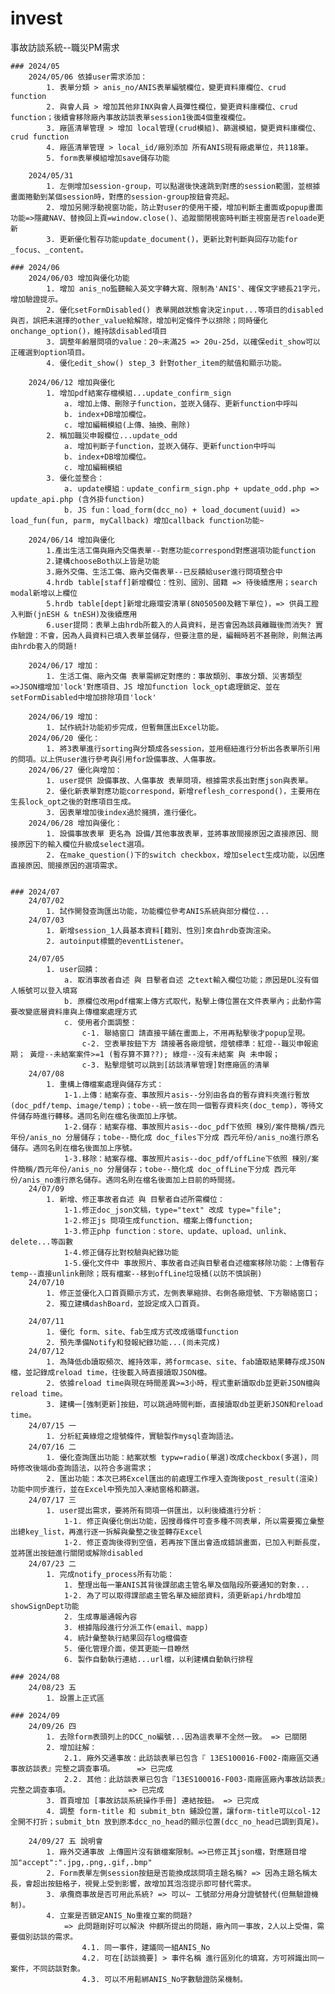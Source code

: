 # invest
事故訪談系統--職災PM需求

    ### 2024/05
        2024/05/06 依據user需求添加： 
            1. 表單分類 > anis_no/ANIS表單編號欄位，變更資料庫欄位、crud function
            2. 與會人員 > 增加其他非INX與會人員彈性欄位，變更資料庫欄位、crud function；後續會移除廠內事故訪談表單session1後面4個重複欄位。
            3. 廠區清單管理 > 增加 local管理(crud模組)、篩選模組，變更資料庫欄位、crud function
            4. 廠區清單管理 > local_id/廠別添加 所有ANIS現有廠處單位，共118筆。
            5. form表單模組增加save儲存功能

        2024/05/31 
            1. 左側增加session-group，可以點選後快速跳到對應的session範圍，並根據畫面捲動到某個session時，對應的session-group按鈕會亮起。
            2. 增加另開浮動視窗功能，防止對user的使用干擾，增加判斷主畫面或popup畫面功能=>隱藏NAV、替換回上頁=window.close()、追蹤關閉視窗時判斷主視窗是否reloade更新
            3. 更新優化暫存功能update_document()，更新比對判斷與回存功能for _focus、_content。

    ### 2024/06
        2024/06/03 增加與優化功能
            1. 增加 anis_no監聽輸入英文字轉大寫、限制為'ANIS'、確保文字總長21字元，增加驗證提示。
            2. 優化setFormDisabled() 表單開啟狀態會決定input...等項目的disabled與否，誤把未選擇的other_value給解除，增加判定條件予以排除；同時優化onchange_option()，維持該disabled項目
            3. 調整年齡層問項的value：20~未滿25 => 20u-25d，以確保edit_show可以正確選到option項目。
            4. 優化edit_show() step_3 針對other_item的賦值和顯示功能。

        2024/06/12 增加與優化
            1. 增加pdf結案存檔模組...update_confirm_sign
                a. 增加上傳、刪除子function，並崁入儲存、更新function中呼叫
                b. index+DB增加欄位。
                c. 增加編輯模組(上傳、抽換、刪除)
            2. 稱加職災申報欄位...update_odd
                a. 增加判斷子function，並崁入儲存、更新function中呼叫
                b. index+DB增加欄位。
                c. 增加編輯模組
            3. 優化並整合：
                a. update模組：update_confirm_sign.php + update_odd.php => update_api.php (含外掛function)
                b. JS fun：load_form(dcc_no) + load_document(uuid) => load_fun(fun, parm, myCallback) 增加callback function功能~

        2024/06/14 增加與優化
            1.產出生活工傷與廠內交傷表單--對應功能correspond對應選項功能function
            2.建構chooseBoth以上皆是功能
            3.廠外交傷、生活工傷、廠內交傷表單--已反饋給user進行問項整合中
            4.hrdb table[staff]新增欄位：性別、國別、國籍 => 待後續應用；search modal新增以上欄位
            5.hrdb table[dept]新增北廠環安清單(8N050500及轄下單位)，=> 供員工膯入判斷(jnESH & tnESH)及後續應用 
            6.user提問：表單上由hrdb所載入的人員資料，是否會因為該員離職後而消失? 實作驗證：不會，因為人員資料已填入表單並儲存，但要注意的是，編輯時若不甚刪除，則無法再由hrdb套入的問題!

        2024/06/17 增加：
            1. 生活工傷、廠內交傷 表單需綁定對應的：事故類別、事故分類、災害類型=>JSON檔增加'lock'對應項目、JS 增加function lock_opt處理鎖定、並在setFormDisabled中增加排除項目'lock'

        2024/06/19 增加：
            1. 試作統計功能初步完成，但暫無匯出Excel功能。
        2024/06/20 優化：
            1. 將3表單進行sorting與分類成各session，並用樞紐進行分析出各表單所引用的問項。以上供user進行參考與引用for設備事故、人傷事故。
        2024/06/27 優化與增加：
            1. user提供 設備事故、人傷事故 表單問項，根據需求長出對應json與表單。
            2. 優化新表單對應功能correspond，新增reflesh_correspond()，主要用在生長lock_opt之後的對應項目生成。
            3. 因表單增加後index過於擁擠，進行優化。
        2024/06/28 增加與優化：
            1. 設備事故表單 更名為 設備/其他事故表單，並將事故間接原因之直接原因、間接原因下的輸入欄位升級成select選項。
            2. 在make_question()下的switch checkbox，增加select生成功能，以因應 直接原因、間接原因的選項需求。


    ### 2024/07
        24/07/02
            1. 試作開發查詢匯出功能，功能欄位參考ANIS系統與部分欄位...
        24/07/03
            1. 新增session_1人員基本資料[籍別、性別]來自hrdb查詢渲染。
            2. autoinput標籤的eventListener。

        24/07/05
            1. user回饋：
                a. 取消事故者自述 與 目擊者自述 之text輸入欄位功能；原因是DL沒有個人帳號可以登入填寫
                b. 原欄位改用pdf檔案上傳方式取代，點擊上傳位置在文件表單內；此動作需要改變底層資料庫與上傳檔案處理方式
                c. 使用者介面調整：
                    c-1. 聯絡窗口 請直接平舖在畫面上，不用再點擊後才popup呈現。
                    c-2. 空表單按鈕下方 請接著各廠燈號，燈號標準：紅燈--職災申報逾期； 黃燈--未結案案件>=1 (暫存算不算??); 綠燈--沒有未結案 與 未申報；
                    c-3. 點擊燈號可以跳到[訪談清單管理]對應廠區的清單
        24/07/08
            1. 重構上傳檔案處理與儲存方式：
                1-1.上傳：結案存查、事故照片asis--分別由各自的暫存資料夾進行暫放(doc_pdf/temp、image/temp)；tobe--統一放在同一個暫存資料夾(doc_temp)，等待文件儲存時進行轉移。遇同名則在檔名後面加上序號。
                1-2.儲存：結案存檔、事故照片asis--doc_pdf下依照 棟別/案件簡稱/西元年份/anis_no 分層儲存；tobe--簡化成 doc_files下分成 西元年份/anis_no進行原名儲存。遇同名則在檔名後面加上序號。
                1-3.移除：結案存檔、事故照片asis--doc_pdf/offLine下依照 棟別/案件簡稱/西元年份/anis_no 分層儲存；tobe--簡化成 doc_offLine下分成 西元年份/anis_no進行原名儲存。遇同名則在檔名後面加上目前的時間搓。
        24/07/09
            1. 新增、修正事故者自述 與 目擊者自述所需欄位：
                1-1.修正doc_json文稿，type="text" 改成 type="file";
                1-2.修正js 問項生成function、檔案上傳function;
                1-3.修正php function：store、update、upload、unlink、delete...等函數
                1-4.修正儲存比對校驗與紀錄功能
                1-5.優化文件中 事故照片、事故者自述與目擊者自述檔案移除功能：上傳暫存temp--直接unlink刪除；既有檔案--移到offLine垃圾桶(以防不慎誤刪)
        24/07/10
            1. 修正並優化入口首頁顯示方式，左側表單縮排、右側各廠燈號、下方聯絡窗口；
            2. 獨立建構dashBoard，並設定成入口首頁。
            
        24/07/11
            1. 優化 form、site、fab生成方式改成循環function
            2. 預先準備Notify和發報紀錄功能...(尚未完成)
        24/07/12
            1. 為降低db讀取頻次、維持效率，將formcase、site、fab讀取結果轉存成JSON檔，並記錄成reload time，往後載入時直接讀取JSON檔。
            2. 依據reload time與現在時間差異>=3小時，程式重新讀取db並更新JSON檔與reload time。
            3. 建構一[強制更新]按鈕，可以跳過時間判斷，直接讀取db並更新JSON和reload time。
        24/07/15 一
            1. 分析紅黃綠燈之燈號條件，實驗製作mysql查詢語法。
        24/07/16 二
            1. 優化查詢匯出功能：結案狀態 typw=radio(單選)改成checkbox(多選)，同時修改後端db查詢語法，以符合多選需求；
            2. 匯出功能：本次已將Excel匯出的前處理工作埋入查詢後post_result(渲染)功能中同步進行，並在Excel中預先加入凍結窗格和篩選。
        24/07/17 三
            1. user提出需求，要將所有問項一併匯出，以利後續進行分析：
                1-1. 修正與優化倒出功能，因搜尋條件可查多種不同表單，所以需要獨立彙整出總key_list，再進行逐一拆解與彙整之後並轉存Excel
                1-2. 修正查詢後得到空值，若再按下匯出會造成錯誤畫面，已加入判斷長度，並將匯出按鈕進行關閉或解除disabled
        24/07/23 二
            1. 完成notify_process所有功能：
                1. 整理出每一筆ANIS其背後課部處主管名單及個階段所要通知的對象...
                1-2. 為了可以取得課部處主管名單及細部資料，須更新api/hrdb增加showSignDept功能
                2. 生成專屬通報內容
                3. 根據階段進行分派工作(email、mapp)
                4. 統計彙整執行結果回存log檔備查
                5. 優化管理介面，使其更能一目瞭然
                6. 製作自動執行連結...url檔，以利建構自動執行排程

    ### 2024/08
        24/08/23 五
            1. 設置上正式區

    ### 2024/09
        24/09/26 四
            1. 去除form表頭列上的DCC_no編號...因為這表單不全然一致。 => 已關閉
            2. 增加註解：
                2.1. 廠外交通事故：此訪談表單已包含『 13ES100016-F002-南廠區交通事故訪談表』完整之調查事項。     => 已完成
                2.2. 其他：此訪談表單已包含『13ES100016-F003-南廠區廠內事故訪談表』完整之調查事項。             => 已完成
            3. 首頁增加 [事故訪談系統操作手冊] 連結按鈕。 => 已完成
            4. 調整 form-title 和 submit_btn 鋪設位置，讓form-title可以col-12全開不打折；submit_btn 放到原本dcc_no_head的顯示位置(dcc_no_head已調到頁尾)。

        24/09/27 五 說明會
            1. 廠外交通事故 上傳圖片沒有鎖檔案限制。=>已修正其json檔，對應題目增加"accept":".jpg,.png,.gif,.bmp"
            2. Form表單左側session按鈕是否能換成該問項主題名稱? => 因為主題名稱太長，會超出按鈕格子，視覺上受到影響，故增加其泡泡提示即可替代需求。
            3. 承攬商事故是否可用此系統? => 可以~ 工號部分用身分證號替代(但無驗證機制)。
            4. 立案是否鎖定ANIS_No重複立案的問題?
                => 此問題剛好可以解決 仲麒所提出的問題，廠內同一事故，2人以上受傷，需要個別訪談的需求。
                    4.1. 同一事件，建議同一組ANIS_No
                    4.2. 可在[訪談摘要] > 事件名稱 進行區別化的填寫，方可辨識出同一案件，不同訪談對象。
                    4.3. 可以不用鬆綁ANIS_No字數驗證防呆機制。
